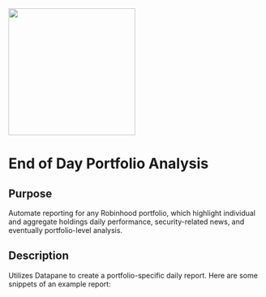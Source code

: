 <img src="https://upload.wikimedia.org/wikipedia/en/d/da/Robinhood_%28company%29_logo.svg" width="250"/>

# End of Day Portfolio Analysis
 
## Purpose

Automate reporting for any Robinhood portfolio, which highlight individual and aggregate holdings daily performance, security-related news, and eventually portfolio-level analysis.

## Description

Utilizes Datapane to create a portfolio-specific daily report. Here are some snippets of an example report:
